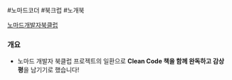 #노마드코더 #북크럽 #노개북

[노마드개발자북클럽](https://nomadcoders.oopy.io/)

### 개요
- 노마드 개발자 북클럽 프로젝트의 일환으로 **Clean Code 책을 함께 완독하고 감상평**을 남기기로 했습니다!
